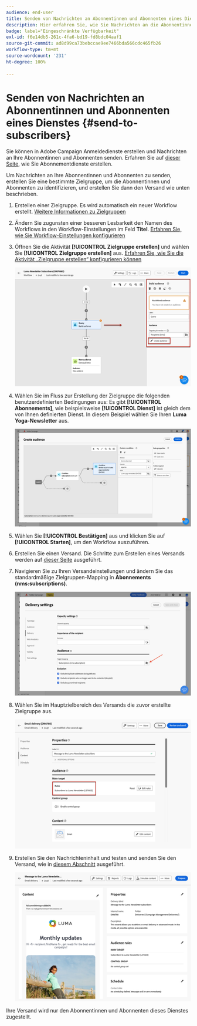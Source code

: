```yaml
---
audience: end-user
title: Senden von Nachrichten an Abonnentinnen und Abonnenten eines Dienstes
description: Hier erfahren Sie, wie Sie Nachrichten an die Abonnentinnen und Abonnenten eines Dienstes senden.
badge: label="Eingeschränkte Verfügbarkeit"
exl-id: f6e14db5-261c-4fa6-bd19-fd8bdc04aaf1
source-git-commit: ad8d99ca73bebccae9ee7466bda566cdc465fb26
workflow-type: tm+mt
source-wordcount: '231'
ht-degree: 100%

---
```


# Senden von Nachrichten an Abonnentinnen und Abonnenten eines Dienstes {#send-to-subscribers}

Sie können in Adobe Campaign Anmeldedienste erstellen und Nachrichten an Ihre Abonnentinnen und Abonnenten senden. Erfahren Sie auf [dieser Seite](../audience//manage-services.md#create-service), wie Sie Abonnementdienste erstellen.

Um Nachrichten an Ihre Abonnentinnen und Abonnenten zu senden, erstellen Sie eine bestimmte Zielgruppe, um die Abonnentinnen und Abonnenten zu identifizieren, und erstellen Sie dann den Versand wie unten beschrieben.

1. Erstellen einer Zielgruppe. Es wird automatisch ein neuer Workflow erstellt. [Weitere Informationen zu Zielgruppen](../audience/create-audience.md)

1. Ändern Sie zugunsten einer besseren Lesbarkeit den Namen des Workflows in den Workflow-Einstellungen im Feld **Titel**. [Erfahren Sie, wie Sie Workflow-Einstellungen konfigurieren](../workflows/workflow-settings.md)

1. Öffnen Sie die Aktivität **[!UICONTROL Zielgruppe erstellen]** und wählen Sie **[!UICONTROL Zielgruppe erstellen]** aus. [Erfahren Sie, wie Sie die Aktivität „Zielgruppe erstellen“ konfigurieren können](../workflows/activities/build-audience.md)

   ![](assets/service-create-audience.png)

1. Wählen Sie im Fluss zur Erstellung der Zielgruppe die folgenden benutzerdefinierten Bedingungen aus: Es gibt **[!UICONTROL Abonnements]**, wie beispielsweise **[!UICONTROL Dienst]** ist gleich dem von Ihnen definierten Dienst. In diesem Beispiel wählen Sie Ihren **Luma Yoga-Newsletter** aus.

   ![](assets/service-audience-subscribers.png)

1. Wählen Sie **[!UICONTROL Bestätigen]** aus und klicken Sie auf **[!UICONTROL Starten]**, um den Workflow auszuführen.

1. Erstellen Sie einen Versand. Die Schritte zum Erstellen eines Versands werden auf [dieser Seite](../msg/gs-messages.md#create-delivery) ausgeführt.
1. Navigieren Sie zu Ihren Versandeinstellungen und ändern Sie das standardmäßige Zielgruppen-Mapping in **Abonnements (nms:subscriptions)**.

   ![](assets/service-delivery-change-mapping.png)

1. Wählen Sie im Hauptzielbereich des Versands die zuvor erstellte Zielgruppe aus.

   ![](assets/service-delivery-targeting-subscribers.png)

1. Erstellen Sie den Nachrichteninhalt und testen und senden Sie den Versand, wie in [diesem Abschnitt](../preview-test/preview-test.md) ausgeführt.

   ![](assets/service-delivery-ready.png)

Ihre Versand wird nur den Abonnentinnen und Abonnenten dieses Dienstes zugestellt.
